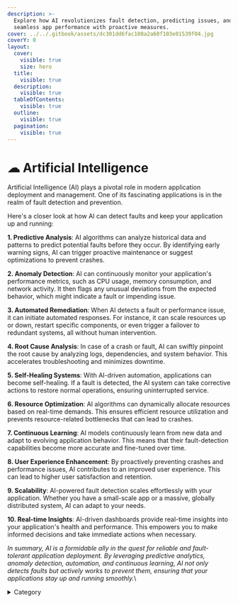 ```yaml
---
description: >-
  Explore how AI revolutionizes fault detection, predicting issues, and ensuring
  seamless app performance with proactive measures.
cover: ../../.gitbook/assets/dc301dd6fac108a2a60f103e01539f04.jpg
coverY: 0
layout:
  cover:
    visible: true
    size: hero
  title:
    visible: true
  description:
    visible: true
  tableOfContents:
    visible: true
  outline:
    visible: true
  pagination:
    visible: true
---
```


# ☁ Artificial Intelligence

Artificial Intelligence (AI) plays a pivotal role in modern application deployment and management. One of its fascinating applications is in the realm of fault detection and prevention.&#x20;

Here's a closer look at how AI can detect faults and keep your application up and running:

**1. Predictive Analysis**: AI algorithms can analyze historical data and patterns to predict potential faults before they occur. By identifying early warning signs, AI can trigger proactive maintenance or suggest optimizations to prevent crashes.

**2. Anomaly Detection**: AI can continuously monitor your application's performance metrics, such as CPU usage, memory consumption, and network activity. It then flags any unusual deviations from the expected behavior, which might indicate a fault or impending issue.

**3. Automated Remediation**: When AI detects a fault or performance issue, it can initiate automated responses. For instance, it can scale resources up or down, restart specific components, or even trigger a failover to redundant systems, all without human intervention.

**4. Root Cause Analysis**: In case of a crash or fault, AI can swiftly pinpoint the root cause by analyzing logs, dependencies, and system behavior. This accelerates troubleshooting and minimizes downtime.

**5. Self-Healing Systems**: With AI-driven automation, applications can become self-healing. If a fault is detected, the AI system can take corrective actions to restore normal operations, ensuring uninterrupted service.

**6. Resource Optimization**: AI algorithms can dynamically allocate resources based on real-time demands. This ensures efficient resource utilization and prevents resource-related bottlenecks that can lead to crashes.

**7. Continuous Learning**: AI models continuously learn from new data and adapt to evolving application behavior. This means that their fault-detection capabilities become more accurate and fine-tuned over time.

**8. User Experience Enhancement**: By proactively preventing crashes and performance issues, AI contributes to an improved user experience. This can lead to higher user satisfaction and retention.

**9. Scalability**: AI-powered fault detection scales effortlessly with your application. Whether you have a small-scale app or a massive, globally distributed system, AI can adapt to your needs.

**10. Real-time Insights**: AI-driven dashboards provide real-time insights into your application's health and performance. This empowers you to make informed decisions and take immediate actions when necessary.

_In summary, AI is a formidable ally in the quest for reliable and fault-tolerant application deployment. By leveraging predictive analytics, anomaly detection, automation, and continuous learning, AI not only detects faults but actively works to prevent them, ensuring that your applications stay up and running smoothly._\


<details>

<summary>Category</summary>

Kubernetes, cloud computing, DevOps, cloud services, hosting platform, container orchestration, cloud infrastructure, cloud deployment, cloud management, cloud technology, cloud solutions, persistence

</details>
